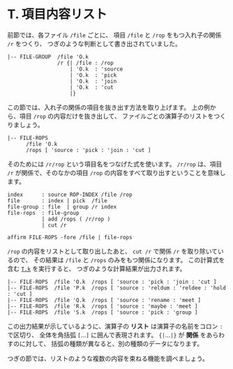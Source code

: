 # T. 項目内容リスト


前節では、各ファイル `/file` ごとに、
項目 `/file` と `/rop` をもつ入れ子の関係 `/r` をつくり、
つぎのような判断として書き出されていました。

``` text
|-- FILE-GROUP  /file 'O.k
                /r {| /file : /rop
                    | 'O.k  : 'source
                    | 'O.k  : 'pick
                    | 'O.k  : 'join
                    | 'O.k  : 'cut
                    |}
```

この節では、入れ子の関係の項目を抜き出す方法を取り上げます。
上の例から、項目 `/rop` の内容だけを抜き出して、
ファイルごとの演算子のリストをつくりましょう。

``` text
|-- FILE-ROPS
      /file 'O.k
      /rops [ 'source : 'pick : 'join : 'cut ]
```

そのためには `/r/rop` という項目名をつなげた式を使います。
`/r/rop` は、項目 `/r` が関係で、そのなかの項目 `/rop`
の内容をすべて取り出すということを意味します。

``` text
index      : source ROP-INDEX /file /rop
file       : index | pick  /file
file-group : file  | group /r index
file-rops  : file-group
           | add /rops ( /r/rop )
           | cut /r

affirm FILE-ROPS -fore /file | file-rops
```

`/rop` の内容をリストとして取り出したあと、
`cut /r` で関係 `/r` を取り除いているので、
その結果は `/file` と `/rops` のみをもつ関係になります。
この計算式を含む [`T.k`][T.k] を実行すると、
つぎのような計算結果が出力されます。

``` text
|-- FILE-ROPS  /file 'O.k  /rops [ 'source : 'pick : 'join : 'cut ]
|-- FILE-ROPS  /file 'P.k  /rops [ 'source : 'reldum : 'reldee : 'hold : 'cut ]
|-- FILE-ROPS  /file 'Q.k  /rops [ 'source : 'rename : 'meet ]
|-- FILE-ROPS  /file 'R.k  /rops [ 'source : 'maybe : 'meet ]
|-- FILE-ROPS  /file 'S.k  /rops [ 'source : 'pick : 'group ]
```

この出力結果が示しているように、演算子の **リスト**
は演算子の名前をコロン `:` で区切り、
全体を角括弧 `[`...`]` に囲んで表現されます。
`{|`...`|}` が **関係** をあらわすのに対して、
括弧の種類が異なると、別の種類のデータになります。

つぎの節では、リストのような複数の内容を束ねる機能を調べましょう。


[T.k]:   https://github.com/seinokatsuhiro/abc-of-koshucode/blob/master/draft/japanese/section/T/T.k

<!-- ------------------------------------------------------------------
|-- TERM  /ja0 'か  /ja '関係            /en "relation"
|-- TERM  /ja0 'り  /ja 'リスト          /en "list"
------------------------------------------------------------------- -->

